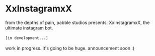 # XxInstagramxX

from the depths of pain, pabble studios presents: XxInstagramxX, the ultimate instagram bot.
<br><br>
```[in development...]```
<br><br>
work in progress. it's going to be huge. announcement soon :)
